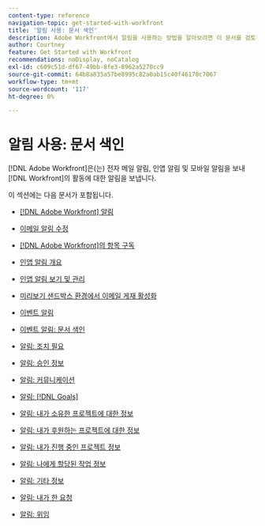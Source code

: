 ```yaml
---
content-type: reference
navigation-topic: get-started-with-workfront
title: '알림 사용: 문서 색인'
description: Adobe Workfront에서 알림을 사용하는 방법을 알아보려면 이 문서를 검토하십시오.
author: Courtney
feature: Get Started with Workfront
recommendations: noDisplay, noCatalog
exl-id: c609c51d-df67-49bb-8fe3-8962a5270cc9
source-git-commit: 64b8a835a57be8995c82a0ab15c40f46170c7067
workflow-type: tm+mt
source-wordcount: '117'
ht-degree: 0%

---
```


# 알림 사용: 문서 색인

[!DNL Adobe Workfront]은(는) 전자 메일 알림, 인앱 알림 및 모바일 알림을 보내 [!DNL Workfront]의 활동에 대한 알림을 보냅니다.

<!-- Audited: 01/2024 -->

이 섹션에는 다음 문서가 포함됩니다.

* [[!DNL Adobe Workfront] 알림](../../workfront-basics/using-notifications/wf-notifications.md)
* [이메일 알림 수정](../../workfront-basics/using-notifications/activate-or-deactivate-your-own-event-notifications.md)
* [ [!DNL Adobe Workfront]의 항목 구독](../../workfront-basics/using-notifications/subscribe-to-items-in-workfront.md)
* [인앱 알림 개요](../../workfront-basics/using-notifications/in-app-notifications-overview.md)
* [인앱 알림 보기 및 관리](../../workfront-basics/using-notifications/view-and-manage-in-app-notifications.md)
* [미리보기 샌드박스 환경에서 이메일 게재 활성화](../../workfront-basics/using-notifications/enable-delivery-emails-from-preview-sandbox-environment.md)
* [이벤트 알림](../../workfront-basics/using-notifications/event-notifications.md)

  <!--
  <li data-mc-conditions="QuicksilverOrClassic.Draft mode"><a href="../../workfront-basics/using-notifications/opt-out-of-email-notifications.md" class="MCXref xref" xrefformat="{para}">Opt out of email notifications</a> </li>
  -->
* [이벤트 알림: 문서 색인](/help/quicksilver/workfront-basics/using-notifications/event-notifications-article-index.md)
* [알림: 조치 필요](../../workfront-basics/using-notifications/notifications-action-needed.md)
* [알림: 승인 정보](../../workfront-basics/using-notifications/notifications-approval-information.md)
* [알림: 커뮤니케이션](../../workfront-basics/using-notifications/notifications-communication.md)
* [알림: [!DNL Goals]](../../workfront-basics/using-notifications/notifications-goals.md)
* [알림: 내가 소유한 프로젝트에 대한 정보](../../workfront-basics/using-notifications/notifications-information-about-projects-i-own.md)
* [알림: 내가 후원하는 프로젝트에 대한 정보](../../workfront-basics/using-notifications/notifications-information-about-projects-i-sponsor.md)
* [알림: 내가 진행 중인 프로젝트 정보](../../workfront-basics/using-notifications/notifications-information-about-projects-im-on.md)
* [알림: 나에게 할당된 작업 정보](../../workfront-basics/using-notifications/notifications-information-about-work-assigned-to-me.md)
* [알림: 기타 정보](../../workfront-basics/using-notifications/notifications-misc-information.md)
* [알림: 내가 한 요청](../../workfront-basics/using-notifications/notifications-requests-i-have-made.md)
* [알림: 위임](../../workfront-basics/using-notifications/notifications-delegation.md)
